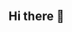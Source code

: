 ## Hi there 👋

<!--
**oliviadelellis/oliviadelellis** is a ✨ _special_ ✨ repository because its `README.md` (this file) appears on your GitHub profile.

Here are some ideas to get you started:

- 🔭 I’m currently working on ... my associates of science 
- 🌱 I’m currently learning ... anatomy and physiology, biology, and precal algebra 
- 👯 I’m looking to collaborate on ... whatever is exciting!
- 🤔 I’m looking for help with ... computer stuff lol 
- 💬 Ask me about ... my tattoos!!!
- 📫 How to reach me: ... my student email. 
- 😄 Pronouns: ... she/her
- ⚡ Fun fact: ... i have four dogs, all but one we ended up with on accident!
-->
